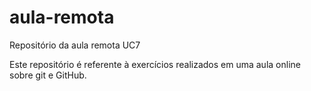 # aula-remota
Repositório da aula remota UC7

Este  repositório é referente à exercícios realizados em uma aula online sobre git e GitHub.
